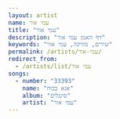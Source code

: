```yaml
---
layout: artist
name: עמי אור
title: "עמי אור"
description: "דף האמן עמי אור"
keywords: "שירים, מוזיקה, עמי אור"
permalink: /artists/עמי-אור/
redirect_from:
  - /artists/list/עמי אור
songs:
  - number: "33393"
    name: "אנא בכוח"
    album: "סינגלים"
    artist: "עמי אור"
---
```

